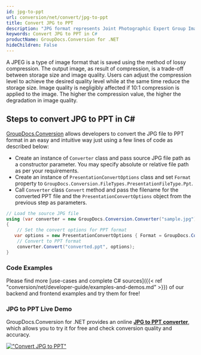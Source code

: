 ```yaml
---
id: jpg-to-ppt
url: conversion/net/convert/jpg-to-ppt
title: Convert JPG to PPT
description: "JPG format represents Joint Photographic Expert Group Image File with .jpg extension. Learn how to convert JPG to PPT file programmatically in C# language using GroupDocs.Conversion for .NET library."
keywords: Convert JPG to PPT in C#
productName: GroupDocs.Conversion for .NET
hideChildren: False
---
```


A JPEG is a type of image format that is saved using the method of lossy compression. The output image, as result of compression, is a trade-off between storage size and image quality. Users can adjust the compression level to achieve the desired quality level while at the same time reduce the storage size. Image quality is negligibly affected if 10:1 compression is applied to the image.  The higher the compression value, the higher the degradation in image quality.

## Steps to convert JPG to PPT in C#

[GroupDocs.Conversion](https://products.groupdocs.com/conversion/net) allows developers to convert the JPG file to PPT format in an easy and intuitive way just using a few lines of code as described below:

* Create an instance of `Converter` class and pass source JPG file path as a constructor parameter. You may specify absolute or relative file path as per your requirements. 
* Create an instance of `PresentationConvertOptions` class and set `Format` property to `GroupDocs.Conversion.FileTypes.PresentationFileType.Ppt`.
* Call `Converter` class `Convert` method and pass the filename for the converted PPT file and the `PresentationConvertOptions` object from the previous step as parameters.

```csharp
// Load the source JPG file
using (var converter = new GroupDocs.Conversion.Converter("sample.jpg"))
{
    // Set the convert options for PPT format
   var options = new PresentationConvertOptions { Format = GroupDocs.Conversion.FileTypes.PresentationFileType.Ppt };
    // Convert to PPT format
    converter.Convert("converted.ppt", options);
}
```

### Code Examples

Please find more [use-cases and complete C# sources]({{< ref "conversion/net/developer-guide/examples-and-demos.md" >}}) of our backend and frontend examples and try them for free!

### JPG to PPT Live Demo

GroupDocs.Conversion for .NET provides an online [**JPG to PPT converter**](https://products.groupdocs.app/conversion/jpg-to-ppt), which allows you to try it for free and check conversion quality and accuracy.

[!["Convert JPG to PPT"](conversion/net/images/convert-to-ppt/convert-jpg-to-ppt.png)](https://products.groupdocs.app/conversion/jpg-to-ppt)
